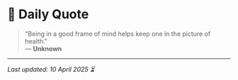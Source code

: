 # 📜 Daily Quote

> "Being in a good frame of mind helps keep one in the picture of health."  
> — **Unknown**

---

_Last updated: 10 April 2025 ⏳_
